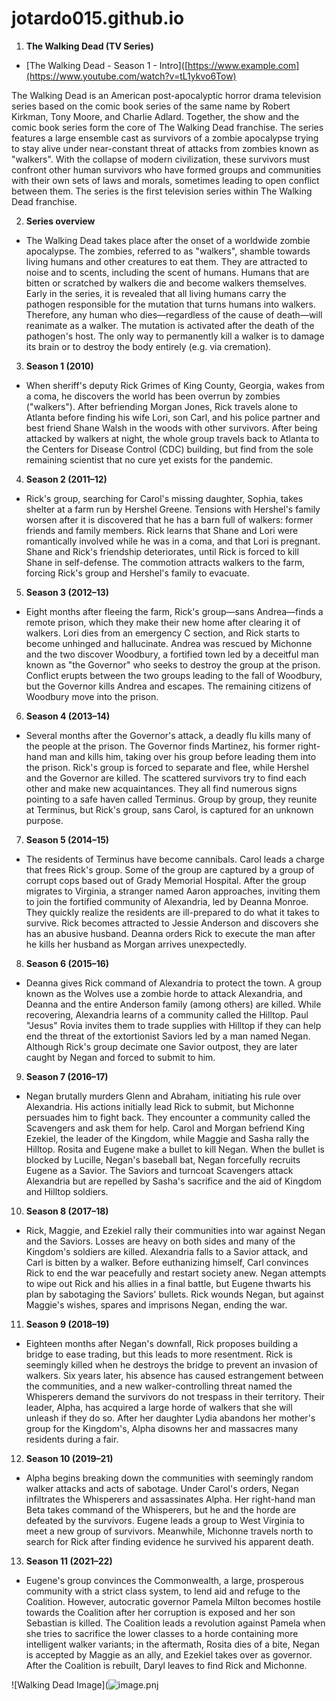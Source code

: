 # jotardo015.github.io

1. **The Walking Dead (TV Series)**
- [The Walking Dead - Season 1 - Intro]([https://www.example.com](https://www.youtube.com/watch?v=tL1ykvo6Tow)

The Walking Dead is an American post-apocalyptic horror drama television series based on the comic book series of the same name by Robert Kirkman, Tony Moore, and Charlie Adlard. Together, the show and the comic book series form the core of The Walking Dead franchise. The series features a large ensemble cast as survivors of a zombie apocalypse trying to stay alive under near-constant threat of attacks from zombies known as "walkers". With the collapse of modern civilization, these survivors must confront other human survivors who have formed groups and communities with their own sets of laws and morals, sometimes leading to open conflict between them. The series is the first television series within The Walking Dead franchise.

2. **Series overview**
- The Walking Dead takes place after the onset of a worldwide zombie apocalypse. The zombies, referred to as "walkers", shamble towards living humans and other creatures to eat them. They are attracted to noise and to scents, including the scent of humans. Humans that are bitten or scratched by walkers die and become walkers themselves. Early in the series, it is revealed that all living humans carry the pathogen responsible for the mutation that turns humans into walkers. Therefore, any human who dies—regardless of the cause of death—will reanimate as a walker. The mutation is activated after the death of the pathogen's host. The only way to permanently kill a walker is to damage its brain or to destroy the body entirely (e.g. via cremation).
  
3. **Season 1 (2010)**
- When sheriff's deputy Rick Grimes of King County, Georgia, wakes from a coma, he discovers the world has been overrun by zombies ("walkers"). After befriending Morgan Jones, Rick travels alone to Atlanta before finding his wife Lori, son Carl, and his police partner and best friend Shane Walsh in the woods with other survivors. After being attacked by walkers at night, the whole group travels back to Atlanta to the Centers for Disease Control (CDC) building, but find from the sole remaining scientist that no cure yet exists for the pandemic.

4. **Season 2 (2011–12)**
- Rick's group, searching for Carol's missing daughter, Sophia, takes shelter at a farm run by Hershel Greene. Tensions with Hershel's family worsen after it is discovered that he has a barn full of walkers: former friends and family members. Rick learns that Shane and Lori were romantically involved while he was in a coma, and that Lori is pregnant. Shane and Rick's friendship deteriorates, until Rick is forced to kill Shane in self-defense. The commotion attracts walkers to the farm, forcing Rick's group and Hershel's family to evacuate.

5. **Season 3 (2012–13)**
- Eight months after fleeing the farm, Rick's group—sans Andrea—finds a remote prison, which they make their new home after clearing it of walkers. Lori dies from an emergency C section, and Rick starts to become unhinged and hallucinate. Andrea was rescued by Michonne and the two discover Woodbury, a fortified town led by a deceitful man known as "the Governor" who seeks to destroy the group at the prison. Conflict erupts between the two groups leading to the fall of Woodbury, but the Governor kills Andrea and escapes. The remaining citizens of Woodbury move into the prison.

6. **Season 4 (2013–14)**
- Several months after the Governor's attack, a deadly flu kills many of the people at the prison. The Governor finds Martinez, his former right-hand man and kills him, taking over his group before leading them into the prison. Rick's group is forced to separate and flee, while Hershel and the Governor are killed. The scattered survivors try to find each other and make new acquaintances. They all find numerous signs pointing to a safe haven called Terminus. Group by group, they reunite at Terminus, but Rick's group, sans Carol, is captured for an unknown purpose.

7. **Season 5 (2014–15)**
- The residents of Terminus have become cannibals. Carol leads a charge that frees Rick's group. Some of the group are captured by a group of corrupt cops based out of Grady Memorial Hospital. After the group migrates to Virginia, a stranger named Aaron approaches, inviting them to join the fortified community of Alexandria, led by Deanna Monroe. They quickly realize the residents are ill-prepared to do what it takes to survive. Rick becomes attracted to Jessie Anderson and discovers she has an abusive husband. Deanna orders Rick to execute the man after he kills her husband as Morgan arrives unexpectedly.

8. **Season 6 (2015–16)**
- Deanna gives Rick command of Alexandria to protect the town. A group known as the Wolves use a zombie horde to attack Alexandria, and Deanna and the entire Anderson family (among others) are killed. While recovering, Alexandria learns of a community called the Hilltop. Paul "Jesus" Rovia invites them to trade supplies with Hilltop if they can help end the threat of the extortionist Saviors led by a man named Negan. Although Rick's group decimate one Savior outpost, they are later caught by Negan and forced to submit to him.

9. **Season 7 (2016–17)**
- Negan brutally murders Glenn and Abraham, initiating his rule over Alexandria. His actions initially lead Rick to submit, but Michonne persuades him to fight back. They encounter a community called the Scavengers and ask them for help. Carol and Morgan befriend King Ezekiel, the leader of the Kingdom, while Maggie and Sasha rally the Hilltop. Rosita and Eugene make a bullet to kill Negan. When the bullet is blocked by Lucille, Negan's baseball bat, Negan forcefully recruits Eugene as a Savior. The Saviors and turncoat Scavengers attack Alexandria but are repelled by Sasha's sacrifice and the aid of Kingdom and Hilltop soldiers.

10. **Season 8 (2017–18)**
- Rick, Maggie, and Ezekiel rally their communities into war against Negan and the Saviors. Losses are heavy on both sides and many of the Kingdom's soldiers are killed. Alexandria falls to a Savior attack, and Carl is bitten by a walker. Before euthanizing himself, Carl convinces Rick to end the war peacefully and restart society anew. Negan attempts to wipe out Rick and his allies in a final battle, but Eugene thwarts his plan by sabotaging the Saviors' bullets. Rick wounds Negan, but against Maggie's wishes, spares and imprisons Negan, ending the war.

11. **Season 9 (2018–19)**
- Eighteen months after Negan's downfall, Rick proposes building a bridge to ease trading, but this leads to more resentment. Rick is seemingly killed when he destroys the bridge to prevent an invasion of walkers. Six years later, his absence has caused estrangement between the communities, and a new walker-controlling threat named the Whisperers demand the survivors do not trespass in their territory. Their leader, Alpha, has acquired a large horde of walkers that she will unleash if they do so. After her daughter Lydia abandons her mother's group for the Kingdom's, Alpha disowns her and massacres many residents during a fair.

12. **Season 10 (2019–21)**
- Alpha begins breaking down the communities with seemingly random walker attacks and acts of sabotage. Under Carol's orders, Negan infiltrates the Whisperers and assassinates Alpha. Her right-hand man Beta takes command of the Whisperers, but he and the horde are defeated by the survivors. Eugene leads a group to West Virginia to meet a new group of survivors. Meanwhile, Michonne travels north to search for Rick after finding evidence he survived his apparent death.

13. **Season 11 (2021–22)**
- Eugene's group convinces the Commonwealth, a large, prosperous community with a strict class system, to lend aid and refuge to the Coalition. However, autocratic governor Pamela Milton becomes hostile towards the Coalition after her corruption is exposed and her son Sebastian is killed. The Coalition leads a revolution against Pamela when she tries to sacrifice the lower classes to a horde containing more intelligent walker variants; in the aftermath, Rosita dies of a bite, Negan is accepted by Maggie as an ally, and Ezekiel takes over as governor. After the Coalition is rebuilt, Daryl leaves to find Rick and Michonne.

![Walking Dead Image](![image.pnj](https://github.com/jotardo015/jotardo015.github.io/assets/152839466/3f02eba7-4fe1-4247-bef6-c0703c1633d7)
